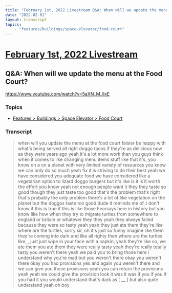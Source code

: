 ```yaml
---
title: "February 1st, 2022 Livestream Q&A: When will we update the menu at the Food Court?"
date: "2022-02-01"
layout: transcript
topics:
    - "features/buildings/space-elevator/food-court"
---
```

# [February 1st, 2022 Livestream](../2022-02-01.md)
## Q&A: When will we update the menu at the Food Court?
https://www.youtube.com/watch?v=5aXN_M_llxE

### Topics
* [Features > Buildings > Space Elevator > Food Court](../topics/features/buildings/space-elevator/food-court.md)

### Transcript

> when will you update the menu at the food court falsier be happy with what's being served all right doggo tacos if they're as delicious now as they were years ago yeah it's a lot more work than you guys think when it comes to like changing menu items stuff like that it's, you know on a on a planet with very limited variety of resources you know we can only do so much yeah fix it is striving to do their best yeah we have considered you adequate food we have considered like a vegetarian option to lizard doggo burgers but it's like is it is it worth the effort you know yeah not enough people want it they they taste so good though they just taste too good that's the problem that's right that's probably the only problem there's a lot of like vegetation on the planet but the doggos taste too good dude it reminds me of, i don't know if this is true if this is like those hearsays here in history but you know like how when they try to migrate turtles from somewhere to england or britain or whatever they they yeah they always failed because they were so tasty yeah yeah they just ate them they're like where are the turtles, sorry sir, oh it's just so funny imagine like them they're coming into dark and like all righty then where are the turtles like, , just just wipe in your face with a napkin, yeah they're like so, we ate them you ate them they were really tasty yeah they're really totally tasty you weren't there yeah we paid you to bring those here i understand why you're mad but you weren't there okay you weren't there okay you had provisions yes and again you weren't there and we can give you those provisions yeah you can return the provisions yeah yeah we could give the provision look it was it was if you if you if you had it you would understand that's dark as [ __ ] but also quite understand yeah oh boy
